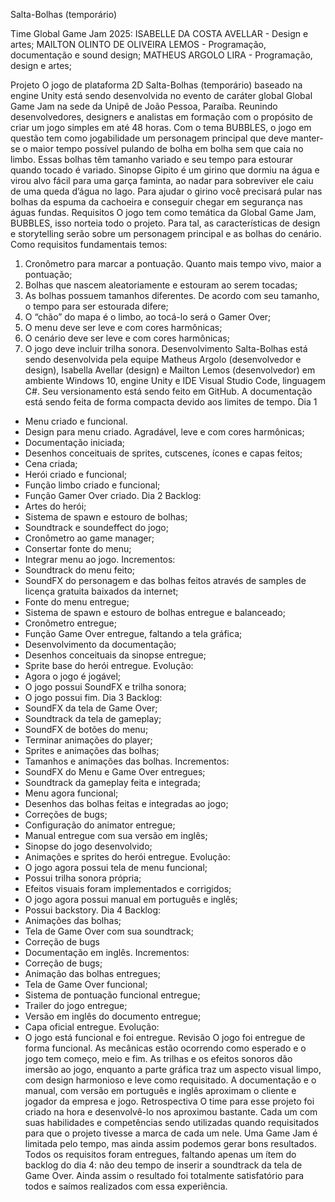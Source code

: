 Salta-Bolhas (temporário)

Time Global Game Jam 2025:
ISABELLE DA COSTA AVELLAR - Design e artes;
MAILTON OLINTO DE OLIVEIRA LEMOS - Programação, documentação e sound design;
MATHEUS ARGOLO LIRA - Programação, design e artes;

Projeto
O jogo de plataforma 2D Salta-Bolhas (temporário) baseado na engine Unity está sendo desenvolvida no evento de caráter global Global Game Jam na sede da Unipê de João Pessoa, Paraíba. Reunindo desenvolvedores, designers e analistas em formação com o propósito de criar um jogo simples em até 48 horas.
Com o tema BUBBLES, o jogo em questão tem como jogabilidade um personagem principal que deve manter-se o maior tempo possível pulando de bolha em bolha sem que caia no limbo. Essas bolhas têm tamanho variado e seu tempo para estourar quando tocado é variado.
Sinopse
Gipito é um girino que dormiu na água e virou alvo fácil para uma garça faminta, ao nadar para sobreviver ele caiu de uma queda d’água no lago. Para ajudar o girino você precisará pular nas bolhas da espuma da cachoeira e conseguir chegar em segurança nas águas fundas.
Requisitos
O jogo tem como temática da Global Game Jam, BUBBLES, isso norteia todo o projeto. Para tal, as características de design e storytelling serão sobre um personagem principal e as bolhas do cenário. Como requisitos fundamentais temos:
1.	Cronômetro para marcar a pontuação. Quanto mais tempo vivo, maior a pontuação;
2.	Bolhas que nascem aleatoriamente e estouram ao serem tocadas;
3.	As bolhas possuem tamanhos diferentes. De acordo com seu tamanho, o tempo para ser estourada difere;
4.	O “chão” do mapa é o limbo, ao tocá-lo será o Gamer Over;
5.	O menu deve ser leve e com cores harmônicas;
6.	O cenário deve ser leve e com cores harmônicas;
7.	O jogo deve incluir trilha sonora.
Desenvolvimento
Salta-Bolhas está sendo desenvolvida pela equipe Matheus Argolo (desenvolvedor e design), Isabella Avellar (design) e Mailton Lemos (desenvolvedor) em ambiente Windows 10, engine Unity e IDE Visual Studio Code, linguagem C#. Seu versionamento está sendo feito em GitHub. A documentação está sendo feita de forma compacta devido aos limites de tempo.
Dia 1
- Menu criado e funcional.
- Design para menu criado. Agradável, leve e com cores harmônicas;
- Documentação iniciada;
- Desenhos conceituais de sprites, cutscenes, ícones e capas feitos;
- Cena criada;
- Herói criado e funcional;
- Função limbo criado e funcional;
- Função Gamer Over criado.
Dia 2
Backlog:
- Artes do herói;
- Sistema de spawn e estouro de bolhas;
- Soundtrack e soundeffect do jogo;
- Cronômetro ao game manager;
- Consertar fonte do menu;
- Integrar menu ao jogo.
Incrementos:
- Soundtrack do menu feito;
- SoundFX do personagem e das bolhas feitos através de samples de licença gratuita baixados da internet;
- Fonte do menu entregue;
- Sistema de spawn e estouro de bolhas entregue e balanceado;
- Cronômetro entregue;
- Função Game Over entregue, faltando a tela gráfica;
- Desenvolvimento da documentação;
- Desenhos conceituais da sinopse entregue;
- Sprite base do herói entregue.
Evolução:
- Agora o jogo é jogável;
- O jogo possui SoundFX e trilha sonora;
- O jogo possui fim.
Dia 3
Backlog:
- SoundFX da tela de Game Over;
- Soundtrack da tela de gameplay;
- SoundFX de botões do menu;
- Terminar animações do player;
- Sprites e animações das bolhas;
- Tamanhos e animações das bolhas.
Incrementos:
- SoundFX do Menu e Game Over entregues;
- Soundtrack da gameplay feita e integrada;
- Menu agora funcional;
- Desenhos das bolhas feitas e integradas ao jogo;
- Correções de bugs;
- Configuração do animator entregue;
- Manual entregue com sua versão em inglês;
- Sinopse do jogo desenvolvido;
- Animações e sprites do herói entregue.
Evolução:
- O jogo agora possui tela de menu funcional;
- Possui trilha sonora própria;
- Efeitos visuais foram implementados e corrigidos;
- O jogo agora possui manual em português e inglês;
- Possui backstory.
Dia 4
Backlog:
- Animações das bolhas;
- Tela de Game Over com sua soundtrack;
- Correção de bugs
- Documentação em inglês.
Incrementos:
- Correção de bugs;
- Animação das bolhas entregues;
- Tela de Game Over funcional;
- Sistema de pontuação funcional entregue;
- Trailer do jogo entregue;
- Versão em inglês do documento entregue;
- Capa oficial entregue.
Evolução:
- O jogo está funcional e foi entregue.
Revisão
O jogo foi entregue de forma funcional. As mecânicas estão ocorrendo como esperado e o jogo tem começo, meio e fim. As trilhas e os efeitos sonoros dão imersão ao jogo, enquanto a parte gráfica traz um aspecto visual limpo, com design harmonioso e leve como requisitado. A documentação e o manual, com versão em português e inglês aproximam o cliente e jogador da empresa e jogo.
Retrospectiva
O time para esse projeto foi criado na hora e desenvolvê-lo nos aproximou bastante. Cada um com suas habilidades e competências sendo utilizadas quando requisitados para que o projeto tivesse a marca de cada um nele. Uma Game Jam é limitada pelo tempo, mas ainda assim podemos gerar bons resultados.
Todos os requisitos foram entregues, faltando apenas um ítem do backlog do dia 4: não deu tempo de inserir a soundtrack da tela de Game Over. Ainda assim o resultado foi totalmente satisfatório para todos e saímos realizados com essa experiência.

